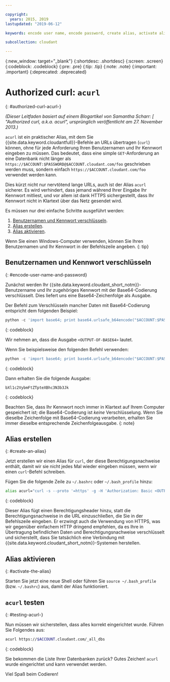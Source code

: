```yaml
---

copyright:
  years: 2015, 2019
lastupdated: "2019-06-12"

keywords: encode user name, encode password, create alias, activate alias, test acurl

subcollection: cloudant

---
```


{:new_window: target="_blank"}
{:shortdesc: .shortdesc}
{:screen: .screen}
{:codeblock: .codeblock}
{:pre: .pre}
{:tip: .tip}
{:note: .note}
{:important: .important}
{:deprecated: .deprecated}

<!-- Acrolinx: 2017-05-10 -->

# Authorized curl: `acurl`
{: #authorized-curl-acurl-}

_(Dieser Leitfaden basiert auf einem Blogartikel von Samantha Scharr: [
"Authorized curl, a.k.a. acurl", ursprünglich veröffentlicht am 27. November 2013.)_

`acurl` ist ein praktischer Alias, mit dem Sie {{site.data.keyword.cloudantfull}}-Befehle an URLs
übertragen (`curl`) können, ohne für jede Anforderung Ihren Benutzernamen und Ihr Kennwort eingeben zu müssen.
Das bedeutet, dass eine simple `GET`-Anforderung an eine Datenbank nicht länger als
`https://$ACCOUNT:$PASSWORD@$ACCOUNT.cloudant.com/foo` geschrieben werden muss,
sondern einfach `https://$ACCOUNT.cloudant.com/foo` verwendet werden kann.

Dies kürzt nicht nur nervtötend lange URLs, auch ist der Alias `acurl` sicherer.
Es wird verhindert, dass jemand während Ihrer Eingabe Ihr Kennwort mitliest, und vor allem ist dank HTTPS sichergestellt, dass Ihr Kennwort nicht in Klartext über das Netz gesendet wird.

Es müssen nur drei einfache Schritte ausgeführt werden:

1.	[Benutzernamen und Kennwort verschlüsseln](#encode-user-name-and-password).
2.	[Alias erstellen](#create-an-alias).
3.	[Alias aktivieren](#activate-the-alias).

Wenn Sie einen Windows-Computer verwenden, können Sie Ihren Benutzernamen und Ihr Kennwort in der Befehlszeile angeben.
{: tip}

## Benutzernamen und Kennwort verschlüsseln
{: #encode-user-name-and-password}

Zunächst werden Ihr {{site.data.keyword.cloudant_short_notm}}-Benutzername und Ihr zugehöriges Kennwort mit der Base64-Codierung verschlüsselt.
Dies liefert uns eine Base64-Zeichenfolge als Ausgabe.

Der Befehl zum Verschlüsseln mancher Daten mit Base64-Codierung entspricht dem folgenden Beispiel:

```python
python -c 'import base64; print base64.urlsafe_b64encode("$ACCOUNT:$PASSWORD")'
```
{: codeblock}

Wir nehmen an, dass die Ausgabe `<OUTPUT-OF-BASE64>` lautet. 

Wenn Sie beispielsweise den folgenden Befehl verwenden:

```python
python -c 'import base64; print base64.urlsafe_b64encode("$ACCOUNT:$PASSWORD")'
```
{: codeblock}

Dann erhalten Sie die folgende Ausgabe:

```
bXl1c2VybmFtZTpteXBhc3N3b3Jk
```
{: codeblock}

Beachten Sie, dass Ihr Kennwort noch immer in Klartext auf Ihrem Computer gespeichert ist; die Base64-Codierung ist _keine_ Verschlüsselung. Wenn Sie dieselbe Zeichenfolge mit Base64-Codierung verarbeiten,
	erhalten Sie immer dieselbe entsprechende Zeichenfolgeausgabe.
{: note}

## Alias erstellen
{: #create-an-alias}

Jetzt erstellen wir einen Alias für `curl`, der diese Berechtigungsnachweise enthält, damit wir sie nicht jedes Mal wieder eingeben müssen,
wenn wir einen `curl`-Befehl schreiben.

Fügen Sie die folgende Zeile zu `~/.bashrc` oder `~/.bash_profile` hinzu:

```sh
alias acurl="curl -s --proto '=https' -g -H 'Authorization: Basic <OUTPUT-OF-BASE64>'"
```
{: codeblock}

Dieser Alias fügt einen Berechtigungsheader hinzu, statt die Berechtigungsnachweise in die URL einzuschließen, die Sie in der Befehlszeile eingeben.
Er erzwingt auch die Verwendung von HTTPS, was wir gegenüber einfachem HTTP dringend empfehlen, da es Ihre in Übertragung
befindlichen Daten und Berechtigungsnachweise verschlüsselt und sicherstellt, dass Sie tatsächlich eine Verbindung mit
{{site.data.keyword.cloudant_short_notm}}-Systemen herstellen.

## Alias aktivieren
{: #activate-the-alias}

Starten Sie jetzt eine neue Shell oder führen Sie `source ~/.bash_profile` (bzw. `~/.bashrc`) aus, damit der Alias funktioniert.

## `acurl` testen
{: #testing-acurl-}

Nun müssen wir sicherstellen, dass alles korrekt eingerichtet wurde.
Führen Sie Folgendes aus:

```sh
acurl https://$ACCOUNT.cloudant.com/_all_dbs
```
{: codeblock}

Sie bekommen die Liste Ihrer Datenbanken zurück? Gutes Zeichen!
`acurl` wurde eingerichtet und kann verwendet werden.

Viel Spaß beim Codieren!
